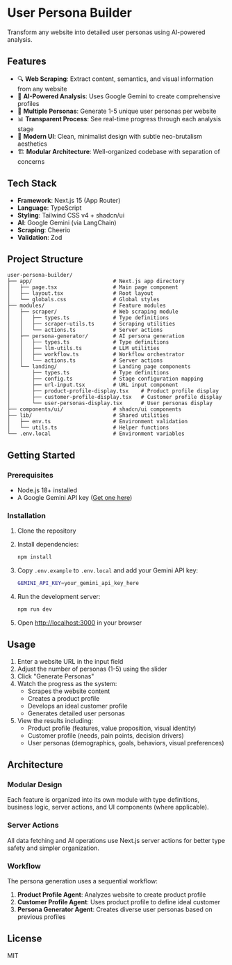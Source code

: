 # User Persona Builder

Transform any website into detailed user personas using AI-powered analysis.

## Features

- 🔍 **Web Scraping**: Extract content, semantics, and visual information from any website
- 🤖 **AI-Powered Analysis**: Uses Google Gemini to create comprehensive profiles
- 👥 **Multiple Personas**: Generate 1-5 unique user personas per website
- 📊 **Transparent Process**: See real-time progress through each analysis stage
- 🎨 **Modern UI**: Clean, minimalist design with subtle neo-brutalism aesthetics
- 🏗️ **Modular Architecture**: Well-organized codebase with separation of concerns

## Tech Stack

- **Framework**: Next.js 15 (App Router)
- **Language**: TypeScript
- **Styling**: Tailwind CSS v4 + shadcn/ui
- **AI**: Google Gemini (via LangChain)
- **Scraping**: Cheerio
- **Validation**: Zod

## Project Structure

```
user-persona-builder/
├── app/                          # Next.js app directory
│   ├── page.tsx                  # Main page component
│   ├── layout.tsx                # Root layout
│   └── globals.css               # Global styles
├── modules/                      # Feature modules
│   ├── scraper/                  # Web scraping module
│   │   ├── types.ts              # Type definitions
│   │   ├── scraper-utils.ts      # Scraping utilities
│   │   └── actions.ts            # Server actions
│   ├── persona-generator/        # AI persona generation
│   │   ├── types.ts              # Type definitions
│   │   ├── llm-utils.ts          # LLM utilities
│   │   ├── workflow.ts           # Workflow orchestrator
│   │   └── actions.ts            # Server actions
│   └── landing/                  # Landing page components
│       ├── types.ts              # Type definitions
│       ├── config.ts             # Stage configuration mapping
│       ├── url-input.tsx         # URL input component
│       ├── product-profile-display.tsx    # Product profile display
│       ├── customer-profile-display.tsx   # Customer profile display
│       └── user-personas-display.tsx      # User personas display
├── components/ui/                # shadcn/ui components
├── lib/                          # Shared utilities
│   ├── env.ts                    # Environment validation
│   └── utils.ts                  # Helper functions
└── .env.local                    # Environment variables
```

## Getting Started

### Prerequisites

- Node.js 18+ installed
- A Google Gemini API key ([Get one here](https://makersuite.google.com/app/apikey))

### Installation

1. Clone the repository

2. Install dependencies:
   ```bash
   npm install
   ```

3. Copy `.env.example` to `.env.local` and add your Gemini API key:
   ```bash
   GEMINI_API_KEY=your_gemini_api_key_here
   ```

4. Run the development server:
   ```bash
   npm run dev
   ```

5. Open [http://localhost:3000](http://localhost:3000) in your browser

## Usage

1. Enter a website URL in the input field
2. Adjust the number of personas (1-5) using the slider
3. Click "Generate Personas"
4. Watch the progress as the system:
   - Scrapes the website content
   - Creates a product profile
   - Develops an ideal customer profile
   - Generates detailed user personas
5. View the results including:
   - Product profile (features, value proposition, visual identity)
   - Customer profile (needs, pain points, decision drivers)
   - User personas (demographics, goals, behaviors, visual preferences)

## Architecture

### Modular Design
Each feature is organized into its own module with type definitions, business logic, server actions, and UI components (where applicable).

### Server Actions
All data fetching and AI operations use Next.js server actions for better type safety and simpler organization.

### Workflow
The persona generation uses a sequential workflow:
1. **Product Profile Agent**: Analyzes website to create product profile
2. **Customer Profile Agent**: Uses product profile to define ideal customer
3. **Persona Generator Agent**: Creates diverse user personas based on previous profiles

## License

MIT

